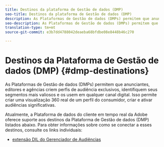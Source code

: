 ```yaml
---
title: Destinos da plataforma de Gestão de dados (DMP)
seo-title: Destinos da plataforma de Gestão de dados (DMP)
description: As Plataformas de Gestão de dados (DMPs) permitem que anunciantes, editores e agências criem perfis de audiência exclusivos, identifiquem seus segmentos mais valiosos e os usem em qualquer canal digital. Isso permite criar uma visualização 360 real de um perfil do consumidor, criar e ativar audiências significativas.
seo-description: As Plataformas de Gestão de dados (DMPs) permitem que anunciantes, editores e agências criem perfis de audiência exclusivos, identifiquem seus segmentos mais valiosos e os usem em qualquer canal digital. Isso permite criar uma visualização 360 real de um perfil do consumidor, criar e ativar audiências significativas.
translation-type: tm+mt
source-git-commit: e3b7dd4788042deaeba68bfdbe08e8448b46c270

---
```



# Destinos da Plataforma de Gestão de dados (DMP) {#dmp-destinations}

As Plataformas de Gestão de dados (DMPs) permitem que anunciantes, editores e agências criem perfis de audiência exclusivos, identifiquem seus segmentos mais valiosos e os usem em qualquer canal digital. Isso permite criar uma visualização 360 real de um perfil do consumidor, criar e ativar audiências significativas.

Atualmente, a Plataforma de dados do cliente em tempo real da Adobe oferece suporte aos destinos da Plataforma de Gestão de dados (DMP) listados abaixo. Para obter informações sobre como se conectar a esses destinos, consulte os links individuais:

* [extensão DIL do Gerenciador de Audiências](/help/rtcdp/destinations/aam-dil-extension.md)